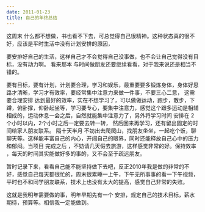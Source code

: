 ```yaml
---
date: 2011-01-23
title: 自己的年终总结
---
```



<p>这周末 什么都不想做，书也看不下去，可总觉得自己很精神。这种状态真的很不好，应该是平时生活中没有计划安排的原因，</p> <p>要安排好自己的生活，这样自己才不会觉得自己没事做，也不会让自己觉得没有目标，没有动力啊。 看来那本 与时间做朋友还要继续看看，对于我来说还是相当不错的。</p> <p>要有目标，要有计划，计划要合理，学习和娱乐，最重要要多锻炼身体，身体好思路才清晰，学习才有效率，要经常集中注意力来做一件事，不要三心二意， 这需要合理安排 达到最好的效率，实在不想学习了，可以做做运动，跑步，散步，下蹲，俯卧撑，仰卧起坐等，学习要专心，要集中注意力，感觉这个跟多运动是相辅相成的，运动休息一会之后，自然就能集中注意力了，另外将学习时间 安排在 2个小时以内，2个小时之后一定要去转一转， 然后回来再学习，还有留出固定的时间给家人朋友联系。 隔十天半月 不妨出去爬爬山，找朋友坐坐，一起吃个饭，聊聊天等。这样能丰富自己的内心，开阔自己的眼界，同时还能释放自己心中的压力和郁闷。当项目 完成之后 ，不妨请几天假去旅游，这样感觉非常的好。保持效率 ，每天的时间其实能做好多的事的，又不会至于疏远朋友。</p> <p>暂时记录下来，看看自己能不能坚持做下去吧，反正2010年我是做的非常的不好，感觉自己每天都很忙的，周末很累睡一上午，下午无所事事的看一下午视频，平时也不和同学朋友联系，技术上也没有太大的提高，感觉自己非常的失败。</p> <p>这就是我明年需要做的事，明年早期先有一个 安排，规定自己的技术目标，薪水期待，预算等。相信我一定能做到。</p>